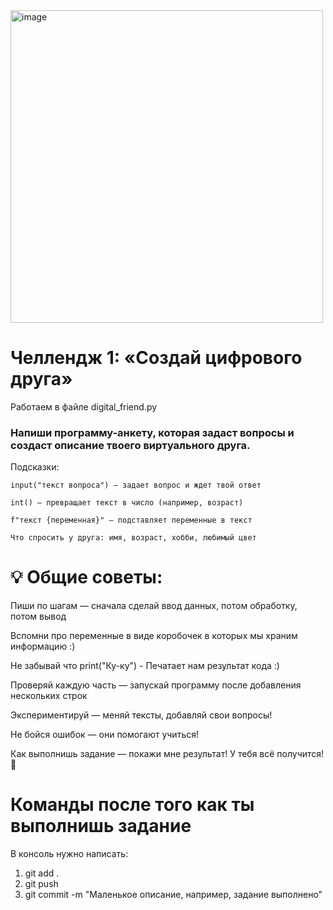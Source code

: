<img width="500" height="500" alt="image" src="https://github.com/user-attachments/assets/924ed468-08cf-42fb-b5de-0fc2850cc8c9" />



# Челлендж 1: «Создай цифрового друга»

Работаем в файле digital_friend.py

###  Напиши программу-анкету, которая задаст вопросы и создаст описание твоего виртуального друга.

Подсказки:

```
input("текст вопроса") — задает вопрос и ждет твой ответ

int() — превращает текст в число (например, возраст)

f"текст {переменная}" — подставляет переменные в текст

Что спросить у друга: имя, возраст, хобби, любимый цвет
```

# 💡 Общие советы:
Пиши по шагам — сначала сделай ввод данных, потом обработку, потом вывод

Вспомни про переменные в виде коробочек в которых мы храним информацию :)

Не забывай что print("Ку-ку") - Печатает нам результат кода :)

Проверяй каждую часть — запускай программу после добавления нескольких строк

Экспериментируй — меняй тексты, добавляй свои вопросы!

Не бойся ошибок — они помогают учиться!

Как выполнишь задание — покажи мне результат! У тебя всё получится! 🚀

# Команды после того как ты выполнишь задание

В консоль нужно написать:

1. git add .
2. git push
3. git commit -m "Маленькое описание, например, задание выполнено"
